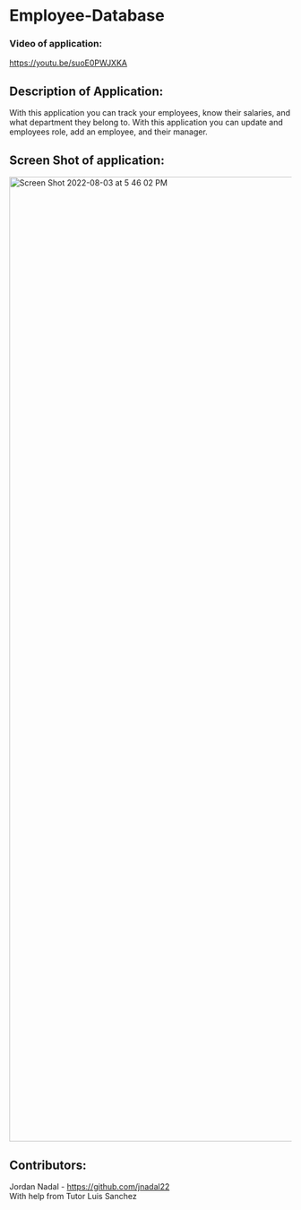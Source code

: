 # Employee-Database

### Video of application:
https://youtu.be/suoE0PWJXKA


## Description of Application:
With this application you can track your employees, know their salaries, and what department they belong to. With this application you can update and employees role, add an employee, and their manager.

## Screen Shot of application:
<img width="1722" alt="Screen Shot 2022-08-03 at 5 46 02 PM" src="https://user-images.githubusercontent.com/106439905/182727089-51523092-0f7b-4c1d-9264-a4471ca4bf39.png">


## Contributors:
Jordan Nadal - https://github.com/jnadal22<br>
With help from Tutor Luis Sanchez
